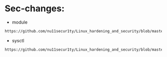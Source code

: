 # Sec-changes:
- module
```bash
https://github.com/nu11secur1ty/Linux_hardening_and_security/blob/master/Kernel-sec-modules_by_nu11secur1ty/linux-5.3.2/kernel/module.c#L971
```
- sysctl
```bash
https://github.com/nu11secur1ty/Linux_hardening_and_security/blob/master/Kernel-sec-modules_by_nu11secur1ty/linux-5.3.2/kernel/sysctl.c#L714
```

